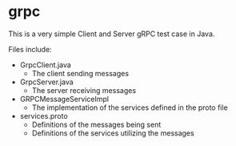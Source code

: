 # grpc
This is a very simple Client and Server gRPC test case in Java. 


Files include:
* GrpcClient.java
    * The client sending messages 
* GrpcServer.java
    * The server receiving messages 
* GRPCMessageServiceImpl
    * The implementation of the services defined in the proto file
* services.proto
    * Definitions of the messages being sent
    * Definitions of the services utilizing the messages 
